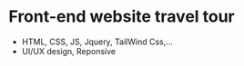 # Front-end website travel tour
- HTML, CSS, JS, Jquery, TailWind Css,...
- UI/UX design, Reponsive
